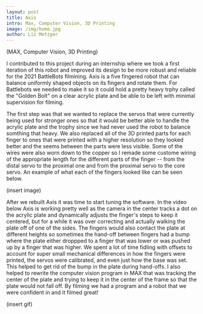 ```yaml
--- 
layout: post
title: Axis
intro: Max, Computer Vision, 3D Printing
image: /img/home.jpg
author: Liz Metzger
---
```


(MAX, Computer Vision, 3D Printing)

I contributed to this project during an internship where we took a first iteration of this robot and improved its design to be more robust and reliable for the 2021 BattleBots filmining. Axis is a five fingered robot that can balance uniformly shaped objects on its fingers and rotate them. For Battlebots we needed to make it so it could hold a pretty heavy trphy called the "Golden Bolt" on a clear acrylic plate and be able to be left with minimal supervision for filming.

The first step was that we wanted to replace the servos that were currently being used for stronger ones so that it would be better able to handle the acrylic plate and the trophy since we had never used the robot to balance somthing that heavy. We also replaced all of the 3D printed parts for each finger to ones that were printed with a higher resolution so they looked better and the seems between the parts were less visible. Some of the wires were also worn down to the copper so I remade some custome wiring of the appropriate length for the different parts of the finger -- from the distal servo to the proximal one and from the proximal servo to the core servo. An example of what each of the fingers looked like can be seen below. 


(insert image)


After we rebuilt Axis it was time to start tuning the software. In the video below Axis is working pretty well as the camera in the center tracks a dot on the acrylic plate and dynamically adjusts the finger's steps to keep it centered, but for a while it was over correcting and actually walking the plate off of one of the sides. The fingers would also contact the plate at different heights so sometimes the hand-off between fingers had a bump where the plate either droppped to a finger that was lower or was pushed up by a finger that was higher. We spent a lot of time fidling with offsets to account for super small mechanical differences in how the fingers were printed, the servos were calibrated, and even just how the base was set. This helped to get rid of the bump in the plate during hand-offs. I also helped to rewrite the computer vision program in MAX that was tracking the center of the plate and trying to keep it in the center of the frame so that the plate would not fall off. By filming we had a program and a robot that we were confident in and it filmed great!


(insert gif)